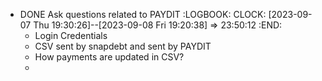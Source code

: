 - DONE Ask questions related to PAYDIT
  :LOGBOOK:
  CLOCK: [2023-09-07 Thu 19:30:26]--[2023-09-08 Fri 19:20:38] =>  23:50:12
  :END:
	- Login Credentials
	- CSV sent by snapdebt and sent by PAYDIT
	- How payments are updated in CSV?
	-